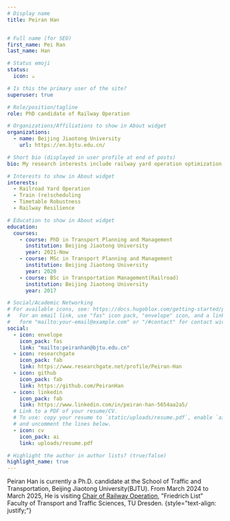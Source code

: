 ```yaml
---
# Display name
title: Peiran Han


# Full name (for SEO)
first_name: Pei Ran
last_name: Han

# Status emoji
status:
  icon: ☕️

# Is this the primary user of the site?
superuser: true

# Role/position/tagline
role: PhD candidate of Railway Operation

# Organizations/Affiliations to show in About widget
organizations:
  - name: Beijing Jiaotong University
    url: https://en.bjtu.edu.cn/

# Short bio (displayed in user profile at end of posts)
bio: My research interests include railway yard operation optimization, train (re)scheduling and Timetable robustness/resilience.

# Interests to show in About widget
interests:
  - Railroad Yard Operation
  - Train (re)scheduling
  - Timetable Robustness
  - Railway Resilience

# Education to show in About widget
education:
  courses:
    - course: PhD in Transport Planning and Management
      institution: Beijing Jiaotong University
      year: 2021-Now
    - course: MSc in Transport Planning and Management
      institution: Beijing Jiaotong University
      year: 2020
    - course: BSc in Transportation Management(Railroad)
      institution: Beijing Jiaotong University
      year: 2017

# Social/Academic Networking
# For available icons, see: https://docs.hugoblox.com/getting-started/page-builder/#icons
#   For an email link, use "fas" icon pack, "envelope" icon, and a link in the
#   form "mailto:your-email@example.com" or "/#contact" for contact widget.
social:
  - icon: envelope
    icon_pack: fas
    link: "mailto:peiranhan@bjtu.edu.cn"
  - icon: researchgate
    icon_pack: fab
    link: https://www.researchgate.net/profile/Peiran-Han
  - icon: github
    icon_pack: fab
    link: https://github.com/PeiranHan
  - icon: linkedin
    icon_pack: fab
    link: https://www.linkedin.com/in/peiran-han-5654aa2a5/
  # Link to a PDF of your resume/CV.
  # To use: copy your resume to `static/uploads/resume.pdf`, enable `ai` icons in `params.yaml`,
  # and uncomment the lines below.
  - icon: cv
    icon_pack: ai
    link: uploads/resume.pdf

# Highlight the author in author lists? (true/false)
highlight_name: true
---
```


Peiran Han is currently a Ph.D. candidate at the School of Traffic and Transportation, Beijing Jiaotong University(BJTU). From March 2024 to March 2025, He is visiting [Chair of Railway Operation](https://tu-dresden.de/bu/verkehr/ibv/bahnsysteme), ”Friedrich List” Faculty of Transport and Traffic Sciences, TU Dresden.
{style="text-align: justify;"}
